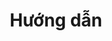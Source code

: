 ---
title: "Hướng dẫn"
image: cover-guide.png
style:
    background: "#FFCA2A"
    color: "#fff"
---